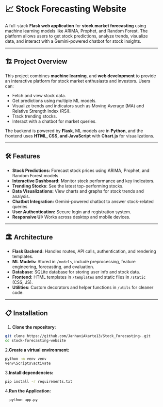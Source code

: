 # 📈 Stock Forecasting Website

A full-stack **Flask web application** for **stock market forecasting** using machine learning models like ARIMA, Prophet, and Random Forest. The platform allows users to get stock predictions, analyze trends, visualize data, and interact with a Gemini-powered chatbot for stock insights.

---

## 🏗 Project Overview

This project combines **machine learning**, and **web development** to provide an interactive platform for stock market enthusiasts and investors. Users can:

- Fetch and view stock data.
- Get predictions using multiple ML models.
- Visualize trends and indicators such as Moving Average (MA) and Relative Strength Index (RSI).
- Track trending stocks.
- Interact with a chatbot for market queries.

The backend is powered by **Flask**, ML models are in **Python**, and the frontend uses **HTML, CSS, and JavaScript** with **Chart.js** for visualizations.

---

## 🛠 Features

- **Stock Predictions:** Forecast stock prices using ARIMA, Prophet, and Random Forest models.  
- **Interactive Dashboard:** Monitor stock performance and key indicators.  
- **Trending Stocks:** See the latest top-performing stocks.  
- **Data Visualizations:** View charts and graphs for stock trends and analysis.  
- **Chatbot Integration:** Gemini-powered chatbot to answer stock-related queries.  
- **User Authentication:** Secure login and registration system.  
- **Responsive UI:** Works across desktop and mobile devices.  

---

## 🏛 Architecture

- **Flask Backend:** Handles routes, API calls, authentication, and rendering templates.  
- **ML Models:** Stored in `/models`, include preprocessing, feature engineering, forecasting, and evaluation.  
- **Database:** SQLite database for storing user info and stock data.  
- **Frontend:** HTML templates in `/templates` and static files in `/static` (CSS, JS).  
- **Utilities:** Custom decorators and helper functions in `/utils` for cleaner code.  

---

## 📋 Installation

1. **Clone the repository:**
```bash
git clone https://github.com/JanhaviAkarte13/Stock_Forecasting-.git
cd stock-forecasting-website
```

2.**Create a virtual environment:**
```bash
python -m venv venv
venv\Scripts\activate
```

3.**Install dependencies:**
 ```bash
 pip install -r requirements.txt
 ```

4.**Run the Application:**
  ```bash
    python app.py
   
